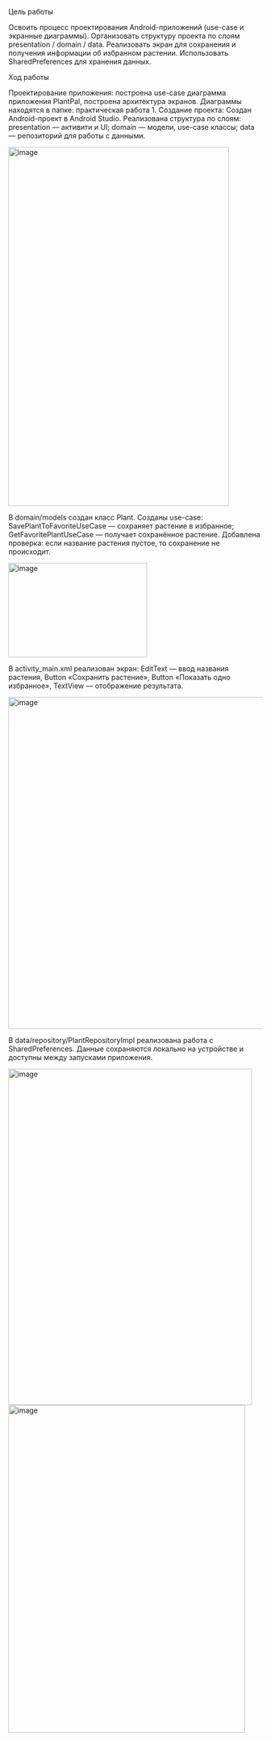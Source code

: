 Цель работы

Освоить процесс проектирования Android-приложений (use-case и экранные диаграммы).
Организовать структуру проекта по слоям presentation / domain / data.
Реализовать экран для сохранения и получения информации об избранном растении.
Использовать SharedPreferences для хранения данных.

Ход работы

Проектирование приложения: построена use-case диаграмма приложения PlantPal, построена архитектура экранов. Диаграммы находятся в папке: практическая работа 1.
Создание проекта:
  Создан Android-проект в Android Studio.
  Реализована структура по слоям:
    presentation — активити и UI;
    domain — модели, use-case классы;
    data — репозиторий для работы с данными.
    
<img width="437" height="712" alt="image" src="https://github.com/user-attachments/assets/14147653-186e-4c4f-af61-2857bc3b141e" />

В domain/models создан класс Plant. Созданы use-case:
  SavePlantToFavoriteUseCase — сохраняет растение в избранное;
  GetFavoritePlantUseCase — получает сохранённое растение.
Добавлена проверка: если название растения пустое, то сохранение не происходит. 

<img width="275" height="187" alt="image" src="https://github.com/user-attachments/assets/2a8d0067-0059-4a4e-be75-6e54e814ca5f" />

В activity_main.xml реализован экран: EditText — ввод названия растения, Button «Сохранить растение», Button «Показать одно избранное», TextView — отображение результата. 

<img width="510" height="658" alt="image" src="https://github.com/user-attachments/assets/c4efb27b-23e0-498b-aa9e-d00c2bb0ca94" />

В data/repository/PlantRepositoryImpl реализована работа с SharedPreferences. Данные сохраняются локально на устройстве и доступны между запусками приложения.

<img width="483" height="667" alt="image" src="https://github.com/user-attachments/assets/c73fe753-fcf2-4a1d-8827-9cc38abc08b5" />

<img width="469" height="650" alt="image" src="https://github.com/user-attachments/assets/bc5a00e8-3948-4f36-8fa1-bffe1d800ca7" />

